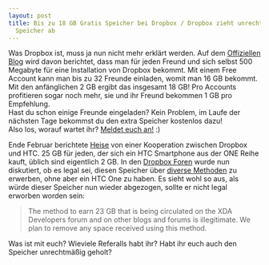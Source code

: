 ```yaml
---
layout: post
title: Bis zu 18 GB Gratis Speicher bei Dropbox / Dropbox zieht unrechtmäßig erworbenen
  Speicher ab
---
```


<p>Was Dropbox ist, muss ja nun nicht mehr erklärt werden. Auf dem <a href="http://blog.dropbox.com/?p=1096">Offiziellen Blog</a> wird davon berichtet, dass man für jeden Freund und sich selbst 500 Megabyte für eine Installation von Dropbox bekommt. Mit einem Free Account kann man bis zu 32 Freunde einladen, womit man 16 GB bekommt. Mit den anfänglichen 2 GB ergibt das insgesamt 18 GB! Pro Accounts profitieren sogar noch mehr, sie und ihr Freund bekommen 1 GB pro Empfehlung.<br />
Hast du schon einige Freunde eingeladen? Kein Problem, im Laufe der nächsten Tage bekommst du den extra Speicher kostenlos dazu!<br />
Also los, worauf wartet ihr? <a href="http://db.tt/dJnqd8N">Meldet euch an!</a> :)<br>
<a href="http://db.tt/dJnqd8N"><img class="img-responsive" class="aligncenter" src="http://dl.dropbox.com/u/27400983/giftbox.PNG" alt="" /></a><br></p>

<p>Ende Februar berichtete <a href="http://www.heise.de/mobil/meldung/Dreimal-One-von-HTC-1443013.html">Heise</a> von einer Kooperation zwischen Dropbox und HTC. 25 GB für jeden, der sich ein HTC Smartphone aus der ONE Reihe kauft, üblich sind eigentlich 2 GB. In den <a href="http://forums.dropbox.com/topic.php?id=57089">Dropbox Foren</a> wurde nun diskutiert, ob es legal sei, diesen Speicher über <a href="http://www.cnet.de/blogs/mobile/android/41563542/htc_one_s__x_v_dropbox_speicher_update_auf_25_gbyte_kommt_nicht_so_geht_s.htm">diverse Methoden</a> zu erwerben, ohne aber ein HTC One zu haben. Es sieht wohl so aus, als würde dieser Speicher nun wieder abgezogen, sollte er nicht legal erworben worden sein:</p>

<blockquote>
  <p>The method to earn 23 GB that is being circulated on the XDA Developers forum and on other blogs and forums is illegitimate. We plan to remove any space received using this method. </p>
</blockquote>

<p>Was ist mit euch? Wieviele Referalls habt ihr? Habt ihr euch auch den Speicher unrechtmäßig geholt?</p>
